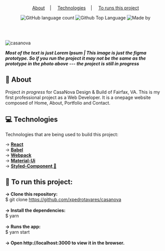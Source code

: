 <p align="center">
  <a href="#-about">About</a>&nbsp;&nbsp;&nbsp;&nbsp;|&nbsp;&nbsp;&nbsp;&nbsp;   
  <a href="#-technologies">Technologies</a>&nbsp;&nbsp;&nbsp;&nbsp;|&nbsp;&nbsp;&nbsp;&nbsp;
  <a href="#-to-run-this-project">To runs this project</a>
</p>
<p align="center">
<img alt="GitHub language count" src="https://img.shields.io/github/languages/count/xpedrotavares/casanova?color=%2304D361">
 <img alt="Github Top Language" src="https://img.shields.io/github/languages/top/xpedrotavares/casanova?color=%2304D361">
 <img alt="Made by" src="https://img.shields.io/badge/Made%20by-Pedro Tavares-%2304D361">
  </p>
</br>
</br>

![casanova](https://user-images.githubusercontent.com/54810767/111557455-763ea700-876b-11eb-8697-8e3eafec8139.png)

**<i>Most of the text is just Lorem Ipsum | This image is just the figma prototype. So if you run the project it may not be the same as the prototype in the photo above --- the project is still in progress</i>**



## 📝 About
  
Project <i> in progress </i> for CasaNova Design & Build of Fairfax, VA. This is my first professional project as a Web Developer. It is a onepage website composed of Home, About, Portfolio and Contact.

## 💻 Technologies

Technologies that are being used to build this project:

→ **[React](https://reactjs.org/)**</br>
→ **[Babel](https://babeljs.io/)**</br>
→ **[Webpack](https://webpack.js.org/)**</br>
→ **[Material-Ui](https://material-ui.com/)**</br>
→ **[Styled-Component 💅](https://styled-components.com/)**</br>


## 🚀 To run this project:

**→ Clone this repository:**</br>
$ git clone https://github.com/xpedrotavares/casanova</br>
</br>
**→ Install the dependencies:**</br>
$ yarn</br>
</br>
**→ Runs the app:**</br>
$ yarn start</br>
</br>
**→ Open http://localhost:3000 to view it in the browser.**
